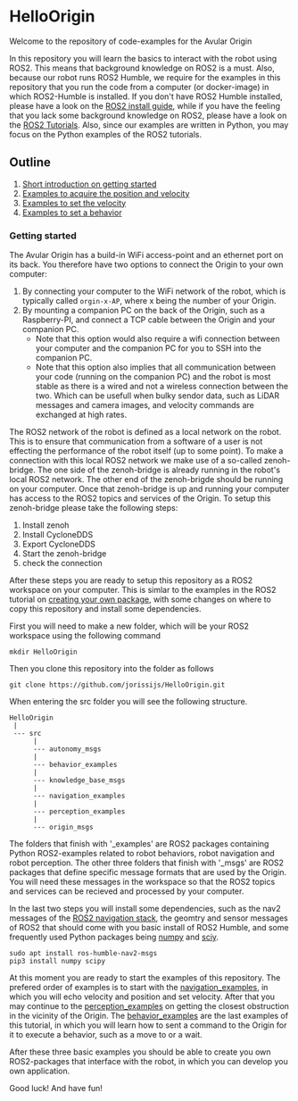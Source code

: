 # HelloOrigin
Welcome to the repository of code-examples for the Avular Origin

In this repository you will learn the basics to interact with the robot using ROS2. This means that background knowledge on ROS2 is a must. Also, because our robot runs ROS2 Humble, we require for the examples in this repository that you run the code from a computer (or docker-image) in which ROS2-Humble is installed. If you don't have ROS2 Humble installed, please have a look on the [ROS2 install guide](https://docs.ros.org/en/humble/Installation.html), while if you have the feeling that you lack some background knowledge on ROS2, please have a look on the [ROS2 Tutorials](https://docs.ros.org/en/humble/Tutorials.html). Also, since our examples are written in Python, you may focus on the Python examples of the ROS2 tutorials.

## Outline
1. [Short introduction on getting started](###getting-started)
2. [Examples to acquire the position and velocity](src/navigation_examples/readme.md)
3. [Examples to set the velocity](src/navigation_examples/readme.md)
4. [Examples to set a behavior](src/behavior_examples/readme.md)

### Getting started
The Avular Origin has a build-in WiFi access-point and an ethernet port on its back. You therefore have two options to connect the Origin to your own computer:
1. By connecting your computer to the WiFi network of the robot, which is typically called `orgin-x-AP`, where x being the number of your Origin.
2. By mounting a companion PC on the back of the Origin, such as a Raspberry-PI, and connect a TCP cable between the Origin and your companion PC.
    * Note that this option would also require a wifi connection between your computer and the companion PC for you to SSH into the companion PC.
    * Note that this option also implies that all communication between your code (running on the companion PC) and the robot is most stable as there is a wired and not a wireless connection between the two. Which can be usefull when bulky sendor data, such as LiDAR messages and camera images, and velocity commands are exchanged at high rates.

The ROS2 network of the robot is defined as a local network on the robot. This is to ensure that communication from a software of a user is not effecting the performance of the robot itself (up to some point). To make a connection with this local ROS2 network we make use of a so-called zenoh-bridge. The one side of the zenoh-bridge is already running in the robot's local ROS2 network. The other end of the zenoh-brigde should be running on your computer. Once that zenoh-bridge is up and running your computer has access to the ROS2 topics and services of the Origin. To setup this zenoh-bridge please take the following steps:
1. Install zenoh
2. Install CycloneDDS
3. Export CycloneDDS
4. Start the zenoh-bridge
5. check the connection

After these steps you are ready to setup this repository as a ROS2 workspace on your computer. This is simlar to the examples in the ROS2 tutorial on [creating your own package](https://docs.ros.org/en/foxy/Tutorials/Beginner-Client-Libraries/Creating-Your-First-ROS2-Package.html), with some changes on where to copy this repository and install some dependencies.

First you will need to make a new folder, which will be your ROS2 workspace using the following command
```
mkdir HelloOrigin
```
Then you clone this repository into the folder as follows
```
git clone https://github.com/jorissijs/HelloOrigin.git
```
When entering the src folder you will see the following structure.
```
HelloOrigin
 |
 --- src
      |
      --- autonomy_msgs
      |
      --- behavior_examples
      |
      --- knowledge_base_msgs
      |
      --- navigation_examples
      |
      --- perception_examples
      |
      --- origin_msgs      
```
The folders that finish with '_examples' are ROS2 packages containing Python ROS2-examples related to robot behaviors, robot navigation and robot perception. The other three folders that finish with '_msgs' are ROS2 packages that define specific message formats that are used by the Origin. You will need these messages in the workspace so that the ROS2 topics and services can be recieved and processed by your computer. 


In the last two steps you will install some dependencies, such as the nav2 messages of the [ROS2 navigation stack](https://navigation.ros.org/), the geomtry and sensor messages of ROS2 that should come with you basic install of ROS2 Humble, and some frequently used Python packages being [numpy](https://numpy.org/) and [sciy](https://scipy.org/).
```
sudo apt install ros-humble-nav2-msgs
pip3 install numpy scipy
```
At this moment you are ready to start the examples of this repository. The prefered order of examples is to start with the [navigation_examples]((src/navigation_examples/readme.md)), in which you will echo velocity and position and set velocity. After that you may continue to the [perception_examples](src/perception_examples/readme.md) on getting the closest obstruction in the vicinity of the Origin. The [behavior_examples](src/behavior_examples/readme.md) are the last examples of this tutorial, in which you will learn how to sent a command to the Origin for it to execute a behavior, such as a move to or a wait.

After these three basic examples you should be able to create you own ROS2-packages that interface with the robot, in which you can develop you own application.

Good luck!
And have fun!
